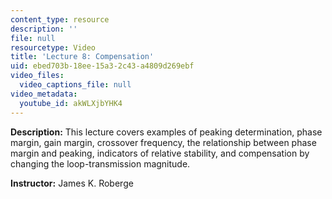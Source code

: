 ```yaml
---
content_type: resource
description: ''
file: null
resourcetype: Video
title: 'Lecture 8: Compensation'
uid: ebed703b-18ee-15a3-2c43-a4809d269ebf
video_files:
  video_captions_file: null
video_metadata:
  youtube_id: akWLXjbYHK4
---
```


**Description:** This lecture covers examples of peaking determination, phase margin, gain margin, crossover frequency, the relationship between phase margin and peaking, indicators of relative stability, and compensation by changing the loop-transmission magnitude.

**Instructor:** James K. Roberge